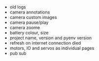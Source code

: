 - old logs
- camera annotations
- camera custom images
- camera pause/play
- camera zoome
- battery colour, size
- project name, version and pyenv version
- refresh on internet connection died
- motors, IO and servos as individual pages
- pub sub
